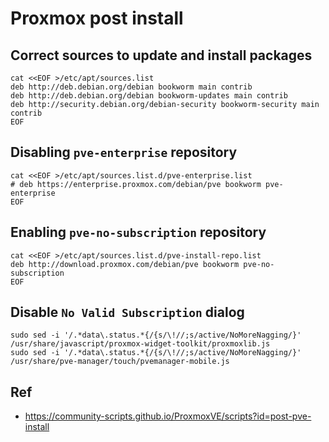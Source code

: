 # Proxmox post install

## Correct sources to update and install packages

```
cat <<EOF >/etc/apt/sources.list
deb http://deb.debian.org/debian bookworm main contrib
deb http://deb.debian.org/debian bookworm-updates main contrib
deb http://security.debian.org/debian-security bookworm-security main contrib
EOF
```
## Disabling `pve-enterprise` repository

```
cat <<EOF >/etc/apt/sources.list.d/pve-enterprise.list
# deb https://enterprise.proxmox.com/debian/pve bookworm pve-enterprise
EOF
```
## Enabling `pve-no-subscription` repository

```
cat <<EOF >/etc/apt/sources.list.d/pve-install-repo.list
deb http://download.proxmox.com/debian/pve bookworm pve-no-subscription
EOF
```
## Disable `No Valid Subscription` dialog

```
sudo sed -i '/.*data\.status.*{/{s/\!//;s/active/NoMoreNagging/}' /usr/share/javascript/proxmox-widget-toolkit/proxmoxlib.js
sudo sed -i '/.*data\.status.*{/{s/\!//;s/active/NoMoreNagging/}' /usr/share/pve-manager/touch/pvemanager-mobile.js
```
## Ref
- https://community-scripts.github.io/ProxmoxVE/scripts?id=post-pve-install
